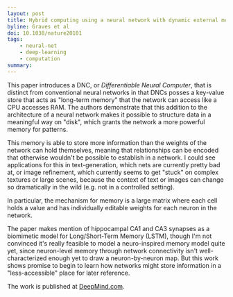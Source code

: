 ```yaml
---
layout: post
title: Hybrid computing using a neural network with dynamic external memory
byline: Graves et al
doi: 10.1038/nature20101
tags:
    - neural-net
    - deep-learning
    - computation
summary:
---
```


This paper introduces a DNC, or _Differentiable Neural Computer_, that is distinct from conventional neural networks in that DNCs posses a key-value store that acts as "long-term memory" that the network can access like a CPU accesses RAM. The authors demonstrate that this addition to the architecture of a neural network makes it possible to structure data in a meaningful way on "disk", which grants the network a more powerful memory for patterns.

This memory is able to store more information than the weights of the network can hold themselves, meaning that relationships can be encoded that otherwise wouldn't be possible to establish in a network. I could see applications for this in text-generation, which nets are currently pretty bad at, or image refinement, which currently seems to get "stuck" on complex textures or large scenes, because the context of text or images can change so dramatically in the wild (e.g. not in a controlled setting).

In particular, the mechanism for memory is a large matrix where each cell holds a value and has individually editable weights for each neuron in the network.

The paper makes mention of hippocampal CA1 and CA3 synapses as a biomimetic model for Long/Short-Term Memory (LSTM), though I'm not convinced it's really feasible to model a neuro-inspired memory model quite yet, since neuron-level memory through network connectivity isn't well-characterized enough yet to draw a neuron-by-neuron map. But this work shows promise to begin to learn how networks might store information in a "less-accessible" place for later reference.

The work is published at [DeepMind.com](https://deepmind.com).

